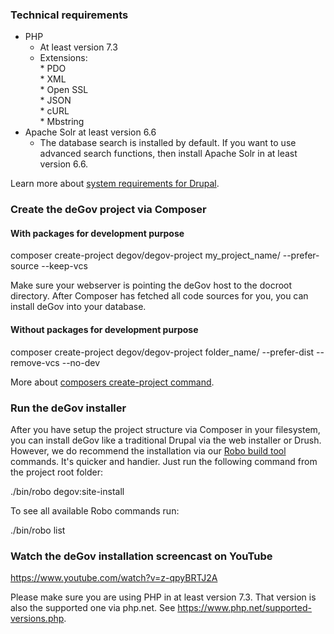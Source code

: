 ### Technical requirements

* PHP  
   * At least version 7.3  
   * Extensions:  
         * PDO  
         * XML  
         * Open SSL  
         * JSON  
         * cURL  
         * Mbstring
* Apache Solr at least version 6.6  
   * The database search is installed by default. If you want to use advanced search functions, then install Apache Solr in at least version 6.6.

Learn more about [system requirements for Drupal](https://www.drupal.org/docs/8/system-requirements).

### Create the deGov project via Composer

#### With packages for development purpose  

composer create-project degov/degov-project my_project_name/ --prefer-source --keep-vcs

Make sure your webserver is pointing the deGov host to the docroot directory. After Composer has fetched all code sources for you, you can install deGov into your database.

#### Without packages for development purpose  

composer create-project degov/degov-project folder_name/ --prefer-dist --remove-vcs --no-dev

More about [composers create-project command](https://getcomposer.org/doc/03-cli.md#create-project).

### Run the deGov installer

After you have setup the project structure via Composer in your filesystem, you can install deGov like a traditional Drupal via the web installer or Drush. However, we do recommend the installation via our [Robo build tool](https://robo.li/) commands. It's quicker and handier. Just run the following command from the project root folder:

./bin/robo degov:site-install

To see all available Robo commands run:

./bin/robo list

### Watch the deGov installation screencast on YouTube

<https://www.youtube.com/watch?v=z-qpyBRTJ2A>

Please make sure you are using PHP in at least version 7.3\. That version is also the supported one via php.net. See <https://www.php.net/supported-versions.php>.
